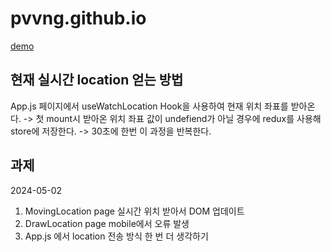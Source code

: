 # pvvng.github.io

[demo](https://pvvng.github.io/test_map)

## 현재 실시간 location 얻는 방법

App.js 페이지에서 useWatchLocation Hook을 사용하여 현재 위치 좌표를 받아온다.
-> 첫 mount시 받아온 위치 좌표 값이 undefiend가 아닐 경우에 redux를 사용해 store에 저장한다.
-> 30초에 한번 이 과정을 반복한다.

## 과제

2024-05-02 

1. MovingLocation page 실시간 위치 받아서 DOM 업데이트 
2. DrawLocation page mobile에서 오류 발생
3. App.js 에서 location 전송 방식 한 번 더 생각하기
